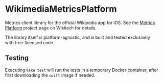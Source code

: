 # WikimediaMetricsPlatform
Metrics client library for the official Wikipedia app for iOS. See the [Metrics Platform](https://wikitech.wikimedia.org/wiki/Metrics_Platform) project page on Wikitech for details.

The library itself is platform-agnostic, and is built and tested exclusively with free-licensed code.

## Testing
Executing `make test` will run the tests in a temporary Docker container, after first downloading the `swift` image if needed.